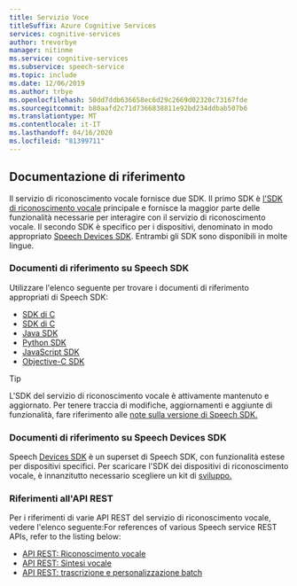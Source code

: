 ```yaml
---
title: Servizio Voce
titleSuffix: Azure Cognitive Services
services: cognitive-services
author: trevorbye
manager: nitinme
ms.service: cognitive-services
ms.subservice: speech-service
ms.topic: include
ms.date: 12/06/2019
ms.author: trbye
ms.openlocfilehash: 50dd7ddb636658ec6d29c2669d02320c73167fde
ms.sourcegitcommit: b80aafd2c71d7366838811e92bd234ddbab507b6
ms.translationtype: MT
ms.contentlocale: it-IT
ms.lasthandoff: 04/16/2020
ms.locfileid: "81399711"
---
```

## <a name="reference-docs"></a>Documentazione di riferimento

Il servizio di riconoscimento vocale fornisce due SDK. Il primo SDK è [l'SDK di riconoscimento vocale](../speech-sdk.md) principale e fornisce la maggior parte delle funzionalità necessarie per interagire con il servizio di riconoscimento vocale. Il secondo SDK è specifico per i dispositivi, denominato in modo appropriato [Speech Devices SDK](../speech-devices-sdk.md). Entrambi gli SDK sono disponibili in molte lingue.

### <a name="speech-sdk-reference-docs"></a>Documenti di riferimento su Speech SDK

Utilizzare l'elenco seguente per trovare i documenti di riferimento appropriati di Speech SDK:

- <a href="https://aka.ms/csspeech/csharpref" target="_blank" rel="noopener">SDK di C<span class="docon docon-navigate-external x-hidden-focus"></span></a>
- <a href="https://aka.ms/csspeech/cppref" target="_blank" rel="noopener">SDK di C<span class="docon docon-navigate-external x-hidden-focus"></span></a>
- <a href="https://aka.ms/csspeech/javaref" target="_blank" rel="noopener">Java SDK<span class="docon docon-navigate-external x-hidden-focus"></span></a>
- <a href="https://aka.ms/csspeech/pythonref" target="_blank" rel="noopener">Python SDK<span class="docon docon-navigate-external x-hidden-focus"></span></a>
- <a href="https://aka.ms/csspeech/javascriptref" target="_blank" rel="noopener">JavaScript SDK<span class="docon docon-navigate-external x-hidden-focus"></span></a>
- <a href="https://aka.ms/csspeech/objectivecref" target="_blank" rel="noopener">Objective-C SDK<span class="docon docon-navigate-external x-hidden-focus"></span></a>

> [!TIP]
> L'SDK del servizio di riconoscimento vocale è attivamente mantenuto e aggiornato. Per tenere traccia di modifiche, aggiornamenti e aggiunte di funzionalità, fare riferimento alle [note sulla versione di Speech SDK.](../releasenotes.md)

### <a name="speech-devices-sdk-reference-docs"></a>Documenti di riferimento su Speech Devices SDK

Speech [Devices SDK](../speech-devices-sdk.md) è un superset di Speech SDK, con funzionalità estese per dispositivi specifici. Per scaricare l'SDK dei dispositivi di riconoscimento vocale, è innanzitutto necessario scegliere un kit di [sviluppo.](../get-speech-devices-sdk.md#choose-a-development-kit)

### <a name="rest-api-references"></a>Riferimenti all'API REST

Per i riferimenti di varie API REST del servizio di riconoscimento vocale, vedere l'elenco seguente:For references of various Speech service REST APIs, refer to the listing below:

- [API REST: Riconoscimento vocale](../rest-speech-to-text.md)
- [API REST: Sintesi vocale](../rest-text-to-speech.md)
- <a href="https://cris.ai/swagger/ui/index" target="_blank" rel="noopener">API REST: trascrizione e personalizzazione batch<span class="docon docon-navigate-external x-hidden-focus"></span></a>
